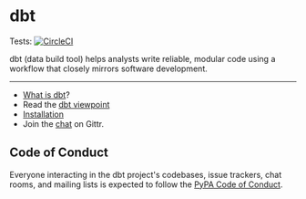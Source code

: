 # dbt
Tests: [![CircleCI](https://circleci.com/gh/analyst-collective/dbt/tree/master.svg?style=svg)](https://circleci.com/gh/analyst-collective/dbt/tree/master)

dbt (data build tool) helps analysts write reliable, modular code using a workflow that closely mirrors software development.

---

- [What is dbt]?
- Read the [dbt viewpoint]
- [Installation]
- Join the [chat][gittr-url] on Gittr.


## Code of Conduct

Everyone interacting in the dbt project's codebases, issue trackers, chat rooms, and mailing lists is expected to follow the [PyPA Code of Conduct].



[PyPA Code of Conduct]: https://www.pypa.io/en/latest/code-of-conduct/
[gittr-url]: https://gitter.im/analyst-collective/dbt
[Installation]: http://dbt.readthedocs.io/en/master/guide/setup/
[What is dbt]: http://dbt.readthedocs.io/en/master/about/overview/
[dbt viewpoint]: http://dbt.readthedocs.io/en/master/about/viewpoint/
